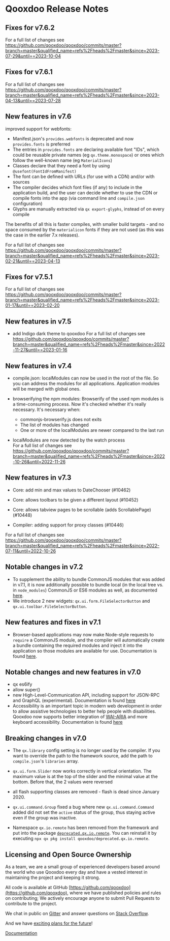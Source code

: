 # Qooxdoo Release Notes

## Fixes for v7.6.2
For a full list of changes see https://github.com/qooxdoo/qooxdoo/commits/master?branch=master&qualified_name=refs%2Fheads%2Fmaster&since=2023-07-29&until==2023-10-04

## Fixes for v7.6.1
For a full list of changes see https://github.com/qooxdoo/qooxdoo/commits/master?branch=master&qualified_name=refs%2Fheads%2Fmaster&since=2023-04-13&until==2023-07-28

## New features in v7.6
improved support for webfonts:

- Manifest.json's `provides.webfonts` is deprecated and now `provides.fonts` is preferred
- The entries in `provides.fonts` are declaring available font "IDs", which could be reusable private names (eg `qx.theme.monospace`) or ones which follow the well-known name (eg `MaterialIcons`)
- Classes declare that they need a font by using `@usefont(FontIdFromManifest)`
- The font can be defined with URLs (for use with a CDN) and/or with sources
- The compiler decides which font files (if any) to include in the application build, and the user can decide whether to use the CDN or compile fonts into the app (via command line and `compile.json` configuration)
- Glyphs are manually extracted via `qx export-glyphs`, instead of on every compile

The benefits of all this is faster compiles, with smaller build targets - and no space consumed by the `materialicon` fonts if they are not used (as this was the case in the earlier 7.x releases).

For a full list of changes see https://github.com/qooxdoo/qooxdoo/commits/master?branch=master&qualified_name=refs%2Fheads%2Fmaster&since=2023-02-21&until==2023-04-13


## Fixes for v7.5.1
For a full list of changes see https://github.com/qooxdoo/qooxdoo/commits/master?branch=master&qualified_name=refs%2Fheads%2Fmaster&since=2023-01-17&until==2023-02-20

## New features in v7.5
- add Indigo dark theme to qooxdoo
For a full list of changes see https://github.com/qooxdoo/qooxdoo/commits/master?branch=master&qualified_name=refs%2Fheads%2Fmaster&since=2022-11-27&until==2023-01-16

## New features in v7.4
- compile.json: localModules can now be used in the root of the file. So you can address the modules for all applications.
                Application modules will be merged with global ones.
- browserifying the npm modules: Browserify of the used npm modules is a time-consuming process. Now it's checked whether it's really necessary.
It's necessary when:
    - commonjs-browserify.js does not exits
    - The list of modules has changed
    - One or more of the localModules are newer compared to the last run                

- localModules are now detected by the watch process    
For a full list of changes see https://github.com/qooxdoo/qooxdoo/commits/master?branch=master&qualified_name=refs%2Fheads%2Fmaster&since=2022-10-26&until=2022-11-26
 
## New features in v7.3
- Core: add min and max values to DateChooser  (#10462)
- Core: allows toolbars to be given a different layout (#10452)
- Core: allows tabview pages to be scrollable (adds ScrollablePage) (#10448)

- Compiler: adding support for proxy classes (#10446)

For a full list of changes see https://github.com/qooxdoo/qooxdoo/commits/master?branch=master&qualified_name=refs%2Fheads%2Fmaster&since=2022-07-11&until=2022-10-26


## Notable changes in v7.2
 - To supplement the ability to bundle CommonJS modules that was added
in v7.1, it is now additionally possible to bundle local (in the local
tree vs. in `node_modules`) CommonJS or ES6 modules as well, as
documented [here](development/compiler/configuration/README.md).
 - We introduce 2 new widgets: `qx.ui.form.FileSelectorButton` and `qx.ui.toolbar.FileSelectorButton`.
 


## New features and fixes in v7.1
 - Browser-based applications may now make Node-style requests to `require` a CommonJS module, and the compiler will automatically create a bundle containing the required modules and inject it into the application so those modules are available for use. Documentation is found [here](development/compiler/configuration/README.md).




## Notable changes and new features in v7.0
 - qx es6ify
 - allow super()
 - new High-Level-Communication API, including support for JSON-RPC and GraphQL (experimental). Documentation is found [here](communication/README.md)
 - Accessibility is an important topic in modern web development in order to allow assistive technologies to better help people with disabilities. Qooxdoo now supports better integration of [WAI-ARIA](https://www.w3.org/TR/wai-aria-1.1/) and more keyboard accessibility.
Documentation is found [here](development/howto/accessibility.md)




## Breaking changes in v7.0

- The `qx.library` config setting is no longer used by the
compiler. If you want to override the path to the framework
source, add the path to `compile.json`'s `libraries` array.

- `qx.ui.form.Slider` now works correctly in vertical orientation.
The maximum value is at the top of the slider and the minimal value
at the bottom. Before that, the 2 values were reversed 

- all flash supporting classes are removed - flash is dead since January 2020.

- `qx.ui.command.Group` fixed a bug where new `qx.ui.command.Command` added did
not set the `active` status of the group, thus staying active even if the group
was inactive.

-  Namespace `qx.io.remote` has  been removed from the framework and put into 
the package [`deprecated.qx.io.remote`](https://github.com/qooxdoo/deprecated.qx.io.remote).
You can reinstall it by executing `npx qx pkg install qooxdoo/deprecated.qx.io.remote`.
  

## Licensing and Open Source Ownership

As a team, we are a small group of experienced developers based around the world who use
Qooxdoo every day and have a vested interest in maintaining the project and keeping it strong.

All code is available at GitHub [https://github.com/qooxdoo](https://github.com/qooxdoo),
where we have published policies and rules on contributing; We actively encourage anyone to
submit Pull Requests to contribute to the project.

We chat in public on [Gitter](https://gitter.im/qooxdoo/qooxdoo) and answer questions
on [Stack Overflow](https://stackoverflow.com/questions/tagged/qooxdoo).

And we have [exciting plans for the future](http://qooxdoo.org/documentation/#/roadmap)!

[Documentation](https://qooxdoo.org/documentation/#/development/contribute)



